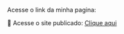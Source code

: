 Acesse o link da minha pagina:

🔗 Acesse o site publicado: [Clique aqui](https://pamferraz.github.io/Projeto-STARBUCKS/)
